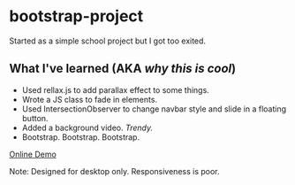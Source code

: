 # bootstrap-project
Started as a simple school project but I got too exited.

## What I've learned (AKA _why this is cool_)
* Used rellax.js to add parallax effect to some things.
* Wrote a JS class to fade in elements.
* Used IntersectionObserver to change navbar style and slide in a floating button.
* Added a background video. _Trendy._
* Bootstrap. Bootstrap. Bootstrap.

[Online Demo](https://danngalann.github.io/bootstrap-project/)

Note: Designed for desktop only. Responsiveness is poor.
